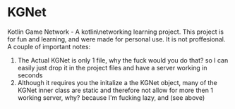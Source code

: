 # KGNet
Kotlin Game Network - A kotlin\networking learning project.
This project is for fun and learning, and were made for personal use. It is not proffesional.
A couple of important notes:
1. The Actual KGNet is only 1 file, why the fuck would you do that? so I can easily just drop it in the project files and have a server working in seconds
2. Although it requires you the initalize a the KGNet object, many of the KGNet inner class are static and therefore not allow for more then 1 working server, why? because I'm fucking lazy, and (see above)
